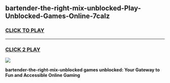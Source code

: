
## bartender-the-right-mix-unblocked-Play-Unblocked-Games-Online-7calz
<h3>
<a href="https://premium76.site?title=bartender-the-right-mix-unblocked&ref=25A">CLICK TO PLAY</a></h3>
<hr>

<h3>
<a href="https://premium76.site?title=bartender-the-right-mix-unblocked&ref=25A">CLICK 2 PLAY</a>
  
</h3>

<a href="https://premium76.site?title=bartender-the-right-mix-unblocked&ref=25A"><img src="https://clearcache.store/games.png"></a>


**bartender-the-right-mix-unblocked games unblocked: Your Gateway to Fun and Accessible Online Gaming**
